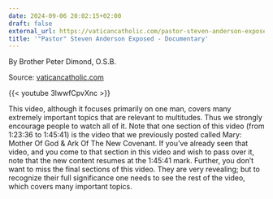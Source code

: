 ```yaml
---
date: 2024-09-06 20:02:15+02:00
draft: false
external_url: https://vaticancatholic.com/pastor-steven-anderson-exposed/
title: '"Pastor" Steven Anderson Exposed - Documentary'
---
```



By Brother Peter Dimond, O.S.B.

Source: [vaticancatholic.com](https://vaticancatholic.com/pastor-steven-anderson-exposed/)

{{< youtube 3lwwfCpvXnc >}}

This video, although it focuses primarily on one man, covers many extremely important topics that are relevant to multitudes. Thus we strongly encourage people to watch all of it. Note that one section of this video (from 1:23:36 to 1:45:41) is the video that we previously posted called Mary: Mother Of God & Ark Of The New Covenant. If you’ve already seen that video, and you come to that section in this video and wish to pass over it, note that the new content resumes at the 1:45:41 mark. Further, you don’t want to miss the final sections of this video. They are very revealing; but to recognize their full significance one needs to see the rest of the video, which covers many important topics.

